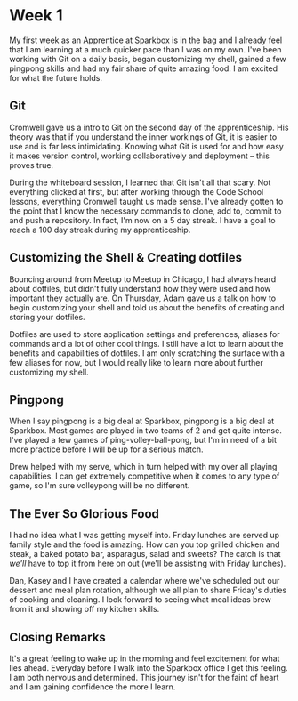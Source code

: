 # Week 1
My first week as an Apprentice at Sparkbox is in the bag and I already feel that I am learning at a much quicker pace than I was on my own. I've been working with Git on a daily basis, began customizing my shell, gained a few pingpong skills and had my fair share of quite amazing food. I am excited for what the future holds.

## Git
Cromwell gave us a intro to Git on the second day of the apprenticeship. His theory was that if you understand the inner workings of Git, it is easier to use and is far less intimidating. Knowing what Git is used for and how easy it makes version control, working collaboratively and deployment – this proves true.

During the whiteboard session, I learned that Git isn't all that scary. Not everything clicked at first, but after working through the Code School lessons, everything Cromwell taught us made sense. I've already gotten to the point that I know the necessary commands to clone, add to, commit to and push a repository. In fact, I'm now on a 5 day streak. I have a goal to reach a 100 day streak during my apprenticeship.

## Customizing the Shell & Creating dotfiles
Bouncing around from Meetup to Meetup in Chicago, I had always heard about dotfiles, but didn't fully understand how they were used and how important they actually are. On Thursday, Adam gave us a talk on how to begin customizing your shell and told us about the benefits of creating and storing your dotfiles.

Dotfiles are used to store application settings and preferences, aliases for commands and a lot of other cool things. I still have a lot to learn about the benefits and capabilities of dotfiles. I am only scratching the surface with a few aliases for now, but I would really like to learn more about further customizing my shell.

## Pingpong
When I say pingpong is a big deal at Sparkbox, pingpong is a big deal at Sparkbox. Most games are played in two teams of 2 and get quite intense. I've played a few games of ping-volley-ball-pong, but I'm in need of a bit more practice before I will be up for a serious match.

Drew helped with my serve, which in turn helped with my over all playing capabilities. I can get extremely competitive when it comes to any type of game, so I'm sure volleypong will be no different.

## The Ever So Glorious Food
I had no idea what I was getting myself into. Friday lunches are served up family style and the food is amazing. How can you top grilled chicken and steak, a baked potato bar, asparagus, salad and sweets? The catch is that *we'll* have to top it from here on out (we'll be assisting with Friday lunches).

Dan, Kasey and I have created a calendar where we've scheduled out our dessert and meal plan rotation, although we all plan to share Friday's duties of cooking and cleaning. I look forward to seeing what meal ideas brew from it and showing off my kitchen skills.

## Closing Remarks
It's a great feeling to wake up in the morning and feel excitement for what lies ahead. Everyday before I walk into the Sparkbox office I get this feeling. I am both nervous and determined. This journey isn't for the faint of heart and I am gaining confidence the more I learn.
